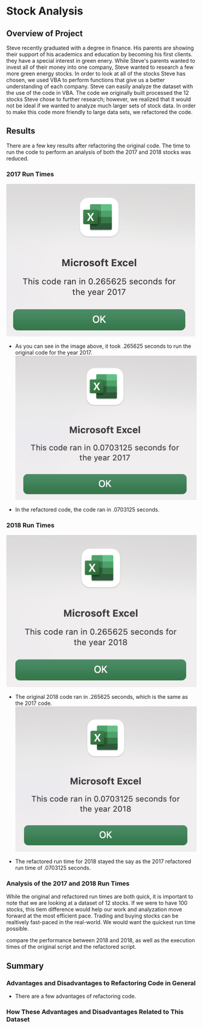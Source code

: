 # Stock Analysis

## Overview of Project 
Steve recently graduated with a degree in finance. His parents are showing their support of his academics and education by becoming his first clients. they have a special interest in green enery. While Steve's parents wanted to invest all of their money into one company, Steve wanted to research a few more green energy stocks. In order to look at all of the stocks Steve has chosen, we used VBA to perform functions that give us a better understanding of each company. Steve can easily analyze the dataset with the use of the code in VBA. The code we originally built processed the 12 stocks Steve chose to further research; however, we realized that it would not be ideal if we wanted to analyze much larger sets of stock data. In order to make this code more friendly to large data sets, we refactored the code. 

## Results 
There are a few key results after refactoring the original code. The time to run the code to perform an analysis of both the 2017 and 2018 stocks was reduced. 

### 2017 Run Times 
![Original_2017.png](./Original_2017.png)

* As you can see in the image above, it took .265625 seconds to run the original code for the year 2017. 
![Refactored_2017.png](Refactored_2017.png)

* In the refactored code, the code ran in .0703125 seconds. 
### 2018 Run Times 
![Original_2018](./Original_2018.png)

* The original 2018 code ran in .265625 seconds, which is the same as the 2017 code. 
![Refactored_2018](./Refactored_2018.png)

* The refactored run time for 2018 stayed the say as the 2017 refactored run time of .0703125 seconds. 
### Analysis of the 2017 and 2018 Run Times 
While the original and refactored run times are both quick, it is important to note that we are looking at a dataset of 12 stocks. If we were to have 100 stocks, this tiem difference would help our work and analyzation move forward at the most efficient pace. Trading and buying stocks can be realtively fast-paced in the real-world. We would want the quickest run time possible. 

compare the performance between 2018 and 2018, as well as the execution times of the original script and the refactored script.
## Summary 
### Advantages and Disadvantages to Refactoring Code in General 
  * There are a few advantages of refactoring code. 
### How These Advantages and Disadvantages Related to This Dataset 
